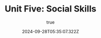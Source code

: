---
title: " Unit Five: Social Skills"
excerpt: " Unit Five: Social Skills"
coverImage: "/assets/blog/socialskills_unitfive/cover.jpg"
date: "2024-09-28T05:35:07.322Z"
author:
  name: Spectrum Station
  picture: "/assets/blog/authors/school.jpeg"
ogImage:
  url: "/assets/blog/socialskills_unitfive/cover.jpg"
---